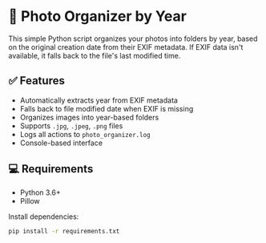 # 📸 Photo Organizer by Year

This simple Python script organizes your photos into folders by year, based on the original creation date from their EXIF metadata. If EXIF data isn't available, it falls back to the file's last modified time.

## ✅ Features

- Automatically extracts year from EXIF metadata
- Falls back to file modified date when EXIF is missing
- Organizes images into year-based folders
- Supports `.jpg`, `.jpeg`, `.png` files
- Logs all actions to `photo_organizer.log`
- Console-based interface

## 💻 Requirements

- Python 3.6+
- Pillow

Install dependencies:

```bash
pip install -r requirements.txt

